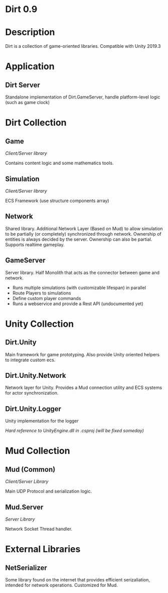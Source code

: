 # Dirt 0.9

# Description

Dirt is a collection of game-oriented libraries. Compatible with Unity 2019.3

# Application

## Dirt Server

Standalone implementation of Dirt.GameServer, handle platform-level logic (such as game clock)

# Dirt Collection

## Game
_Client/Server library_

Contains content logic and some mathematics tools.

## Simulation
_Client/Server library_

ECS Framework (use structure components array)

## Network

Shared library. Additional Network Layer (Based on Mud) to allow simulation to be partially (or completely) synchronized through network. Ownership of entities is always decided by the server.
Ownership can also be partial. Supports realtime gameplay.

## GameServer

Server library. Half Monolith that acts as the connector between game and network.

* Runs multiple simulations (with customizable lifespan) in parallel
* Route Players to simulations
* Define custom player commands 
* Runs a webservice and provide a Rest API (undocumented yet) 

# Unity Collection

## Dirt.Unity

Main framework for game prototyping. Also provide Unity oriented helpers to integrate custom ecs.

## Dirt.Unity.Network

Network layer for Unity. Provides a Mud connection utility and ECS systems for actor synchronization.

## Dirt.Unity.Logger

Unity implementation for the logger

_Hard reference to UnityEngine.dll in .csproj (will be fixed someday)_

# Mud Collection

## Mud (Common)
_Client/Server Library_

Main UDP Protocol and serialization logic.

## Mud.Server
_Server Library_

Network Socket Thread handler.

# External Libraries

## NetSerializer

Some library found on the internet that provides efficient serizaliation, intended for network operations. Customized for Mud.